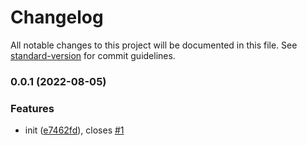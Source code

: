 # Changelog

All notable changes to this project will be documented in this file. See [standard-version](https://github.com/conventional-changelog/standard-version) for commit guidelines.

### 0.0.1 (2022-08-05)


### Features

* init ([e7462fd](https://github.com/Saber-Kurama/czgit-playground/commit/e7462fd6ee4d2134b1476d69917596819e01b622)), closes [#1](https://github.com/Saber-Kurama/czgit-playground/issues/1)

